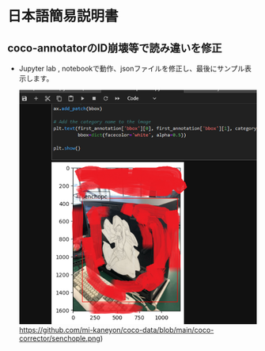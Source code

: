 # 日本語簡易説明書
## coco-annotatorのID崩壊等で読み違いを修正
- Jupyter lab , notebookで動作、jsonファイルを修正し、最後にサンプル表示します。

  ![checkResult](https://github.com/mi-kaneyon/coco-data/blob/main/coco-corrector/senchople.png)https://github.com/mi-kaneyon/coco-data/blob/main/coco-corrector/senchople.png)
